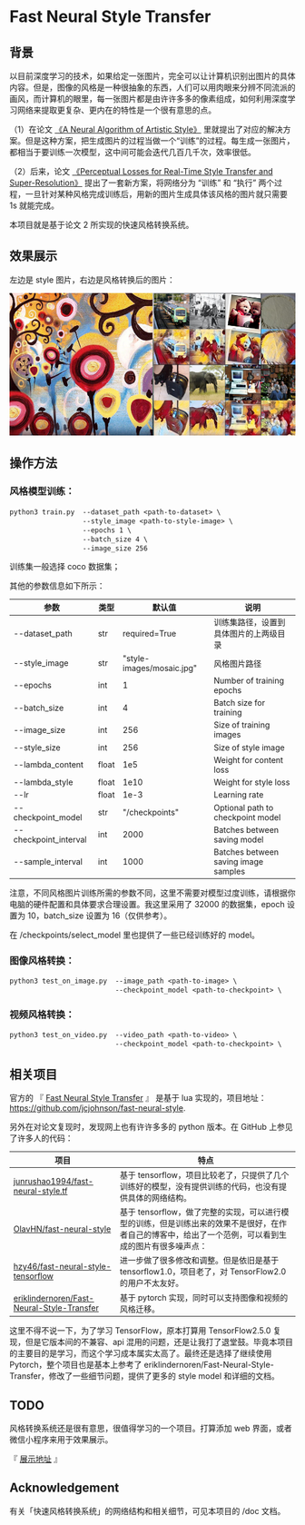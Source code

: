 # Fast Neural Style Transfer

## 背景

以目前深度学习的技术，如果给定一张图片，完全可以让计算机识别出图片的具体内容。但是，图像的风格是一种很抽象的东西，人们可以用肉眼来分辨不同流派的画风，而计算机的眼里，每一张图片都是由许许多多的像素组成，如何利用深度学习网络来提取更复杂、更内在的特性是一个很有意思的点。

（1）在论文 [《A Neural Algorithm of Artistic Style》](https://arxiv.org/abs/1508.06576) 里就提出了对应的解决方案。但是这种方案，把生成图片的过程当做一个“训练”的过程。每生成一张图片，都相当于要训练一次模型，这中间可能会迭代几百几千次，效率很低。

（2）后来，论文 [《Perceptual Losses for Real-Time Style Transfer and Super-Resolution》](https://arxiv.org/abs/1603.08155) 提出了一套新方案，将网络分为 “训练” 和 “执行” 两个过程，一旦针对某种风格完成训练后，用新的图片生成具体该风格的图片就只需要 1s 就能完成。

本项目就是基于论文 2 所实现的快速风格转换系统。

## 效果展示

左边是 style 图片，右边是风格转换后的图片：

<p align="center">
    <img src="doc/img/transform_show.jpg" width="900"\>
</p>

## 操作方法

### 风格模型训练：

```
python3 train.py  --dataset_path <path-to-dataset> \
                  --style_image <path-to-style-image> \
                  --epochs 1 \
                  --batch_size 4 \
                  --image_size 256
```
训练集一般选择 coco 数据集；

其他的参数信息如下所示：

|参数|类型|默认值|说明|
|---|---|---|---|
|--dataset_path|str|required=True|训练集路径，设置到具体图片的上两级目录|
|--style_image|str|"style-images/mosaic.jpg"|风格图片路径|
|--epochs|int|1|Number of training epochs|
|--batch_size|int|4|Batch size for training|
|--image_size|int|256|Size of training images|
|--style_size|int|256|Size of style image|
|--lambda_content|float|1e5|Weight for content loss|
|--lambda_style|float|1e10|Weight for style loss|
|--lr|float|1e-3|Learning rate|
|--checkpoint_model|str|"/checkpoints"|Optional path to checkpoint model|
|--checkpoint_interval|int|2000|Batches between saving model|
|--sample_interval|int|1000|Batches between saving image samples|

注意，不同风格图片训练所需的参数不同，这里不需要对模型过度训练，请根据你电脑的硬件配置和具体要求合理设置。我这里采用了 32000 的数据集，epoch 设置为 10，batch_size 设置为 16（仅供参考）。

在 /checkpoints/select_model 里也提供了一些已经训练好的 model。

### 图像风格转换：

```
python3 test_on_image.py  --image_path <path-to-image> \
                          --checkpoint_model <path-to-checkpoint> \
```

### 视频风格转换：

```
python3 test_on_video.py  --video_path <path-to-video> \
                          --checkpoint_model <path-to-checkpoint> \
```

## 相关项目

官方的 『 [Fast Neural Style Transfer](https://cs.stanford.edu/people/jcjohns/eccv16/) 』 是基于 lua 实现的，项目地址：https://github.com/jcjohnson/fast-neural-style.

另外在对论文复现时，发现网上也有许许多多的 python 版本。在 GitHub 上参见了许多人的代码：

|项目|特点|
|---|---|
|[junrushao1994/fast-neural-style.tf](https://github.com/junrushao1994/fast-neural-style.tf)|基于 tensorflow，项目比较老了，只提供了几个训练好的模型，没有提供训练的代码，也没有提供具体的网络结构。|
|[OlavHN/fast-neural-style](https://github.com/OlavHN/fast-neural-style)|基于 tensorflow，做了完整的实现，可以进行模型的训练，但是训练出来的效果不是很好，在作者自己的博客中，给出了一个范例，可以看到生成的图片有很多噪声点：|
|[hzy46/fast-neural-style-tensorflow](https://github.com/hzy46/fast-neural-style-tensorflow)|进一步做了很多修改和调整。但是依旧是基于 tensorflow1.0，项目老了，对 TensorFlow2.0 的用户不太友好。|
|[eriklindernoren/Fast-Neural-Style-Transfer](https://github.com/eriklindernoren/Fast-Neural-Style-Transfer)|基于 pytorch 实现，同时可以支持图像和视频的风格迁移。|

这里不得不说一下，为了学习 TensorFlow，原本打算用 TensorFlow2.5.0 复现，但是它版本间的不兼容、api 混用的问题，还是让我打了退堂鼓。毕竟本项目的主要目的是学习，而这个学习成本属实太高了。最终还是选择了继续使用 Pytorch，整个项目也是基本上参考了 eriklindernoren/Fast-Neural-Style-Transfer，修改了一些细节问题，提供了更多的 style model 和详细的文档。

## TODO

风格转换系统还是很有意思，很值得学习的一个项目。打算添加 web 界面，或者微信小程序来用于效果展示。

『 [展示地址](http://www.thebetterkong.cn:7001/) 』

## Acknowledgement

有关「快速风格转换系统」的网络结构和相关细节，可见本项目的 /doc 文档。
